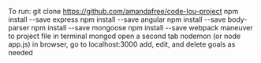 To run:
  git clone https://github.com/amandafree/code-lou-project
  npm install --save express
  npm install --save angular
  npm install --save body-parser
  npm install --save mongoose
  npm install --save webpack
  maneuver to project file in terminal
  mongod
  open a second tab
  nodemon (or node app.js)
  in browser, go to localhost:3000
  add, edit, and delete goals as needed
  
                     
              
